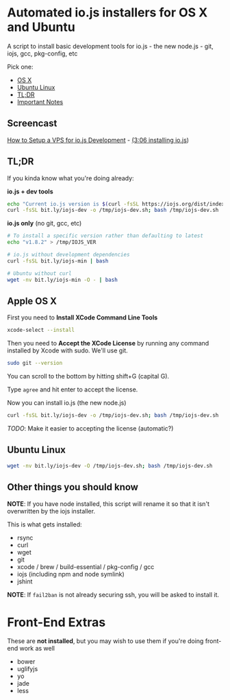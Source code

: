 # Automated io.js installers for OS X and Ubuntu

A script to install basic development tools for io.js - the new node.js - git, iojs, gcc, pkg-config, etc

Pick one:

* [OS X](#apple-os-x)
* [Ubuntu Linux](#ubuntu-linux)
* [TL;DR](#tldr)
* [Important Notes](#other-things-you-should-know)

## Screencast

[How to Setup a VPS for io.js Development](https://www.youtube.com/watch?v=ypjzi1axH2A) - [(3:06 installing io.js](https://www.youtube.com/watch?v=ypjzi1axH2A#t=186))

## TL;DR

If you kinda know what you're doing already:

**io.js + dev tools**

```bash
echo "Current io.js version is $(curl -fsSL https://iojs.org/dist/index.tab | head -2 | tail -1 | cut -f 1)"
curl -fsSL bit.ly/iojs-dev -o /tmp/iojs-dev.sh; bash /tmp/iojs-dev.sh
```

**io.js only** (no git, gcc, etc)

```bash
# To install a specific version rather than defaulting to latest
echo "v1.8.2" > /tmp/IOJS_VER

# io.js without development dependencies
curl -fsSL bit.ly/iojs-min | bash

# Ubuntu without curl
wget -nv bit.ly/iojs-min -O - | bash
```

## Apple OS X

First you need to **Install XCode Command Line Tools**

```bash
xcode-select --install
```

Then you need to **Accept the XCode License** by running any command installed by Xcode with sudo. We'll use git.

```bash
sudo git --version
```

You can scroll to the bottom by hitting shift+G (capital G).

Type `agree` and hit enter to accept the license.

Now you can install io.js (the new node.js)

```bash
curl -fsSL bit.ly/iojs-dev -o /tmp/iojs-dev.sh; bash /tmp/iojs-dev.sh
```

*TODO*: Make it easier to accepting the license (automatic?)

## Ubuntu Linux

```bash
wget -nv bit.ly/iojs-dev -O /tmp/iojs-dev.sh; bash /tmp/iojs-dev.sh
```

## Other things you should know

**NOTE**: If you have node installed, this script will rename it so that it isn't overwritten by the iojs installer.

This is what gets installed:

* rsync
* curl
* wget
* git
* xcode / brew / build-essential / pkg-config / gcc
* iojs (including npm and node symlink)
* jshint

**NOTE**: If `fail2ban` is not already securing ssh, you will be asked to install it.


Front-End Extras
================

These are **not installed**, but you may wish to use them if you're doing front-end work as well

* bower
* uglifyjs
* yo
* jade
* less
